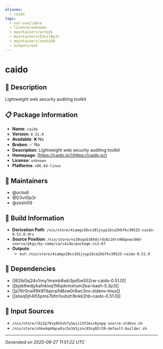 ```yaml
---
aliases:
  - caido
tags:
  - not-available
  - license/unknown
  - maintainers/octodi
  - maintainers/D3vil0p3r
  - maintainers/zeshi09
  - outputs/out
---
```


# caido

## 📝 Description

Lightweight web security auditing toolkit

## 📋 Package Information

- **Name**: `caido`
- **Version**: `0.51.0`
- **Available**: ❌ No
- **Broken**: ✅ No
- **Description**: Lightweight web security auditing toolkit
- **Homepage**: [https://caido.io/](https://caido.io/)
- **License**: `unknown`
- **Platforms**: `x86_64-linux`
## 👥 Maintainers

- @octodi
- @D3vil0p3r
- @zeshi09


## 🔧 Build Information

- **Derivation Path**: `/nix/store/4iamgx28vs101jxyp1bca2kbfkv30525-caido-0.51.0.drv`
- **Source Position**: `/nix/store/ns30sqxb36k8jrds8z18rv96bpnwc60d-source/pkgs/by-name/ca/caido/package.nix:67`
- **Outputs**:
  - `out`:  `/nix/store/4iamgx28vs101jxyp1bca2kbfkv30525-caido-0.51.0`

## 🔗 Dependencies

- [[62ib0sj24v1nny1msmb8wb3pd5w552rw-caido-0.51.0]]
- [[bjsb6wdjykafnkixq156qdvmxhsm2bai-bash-5.3p3]]
- [[p76r0cwlf6k97ibprrpfd8xw0r8wc3nx-stdenv-linux]]
- [[sbsq0jh4l55pms7bfm1xxbzh1brkk2hb-caido-0.51.0]]

## 📁 Input Sources

- `/nix/store/l622p70vy8k5sh7y5wizi5f2mic6ynpg-source-stdenv.sh`
- `/nix/store/shkw4qm9qcw5sc5n1k5jznc83ny02r39-default-builder.sh`

---
*Generated on 2025-09-27 11:51:22 UTC*
